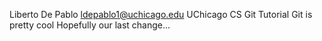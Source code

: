 Liberto De Pablo ldepablo1@uchicago.edu
UChicago CS Git Tutorial
Git is pretty cool
Hopefully our last change...
